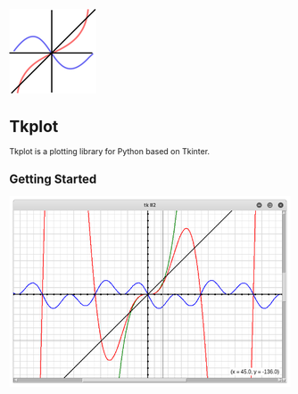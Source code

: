 ![Alt text](Images/logo.png?raw=true "logo")
# Tkplot
Tkplot is a plotting library for Python based on Tkinter.
## Getting Started
![Alt text](Images/graph1.png?raw=true "graph1")

